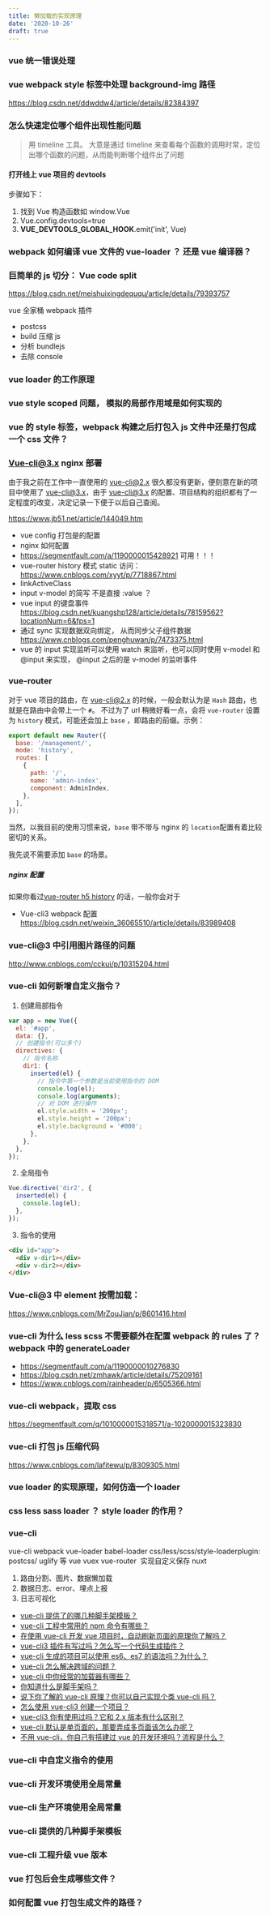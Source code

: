 ```yaml
---
title: 懒加载的实现原理
date: '2020-10-26'
draft: true
---
```


### vue 统一错误处理

### vue webpack style 标签中处理 background-img 路径

https://blog.csdn.net/ddwddw4/article/details/82384397

### 怎么快速定位哪个组件出现性能问题

> 用 timeline 工具。 大意是通过 timeline 来查看每个函数的调用时常，定位出哪个函数的问题，从而能判断哪个组件出了问题

#### 打开线上 vue 项目的 devtools

步骤如下：

1. 找到 Vue 构造函数如 window.Vue
2. Vue.config.devtools=true
3. **VUE_DEVTOOLS_GLOBAL_HOOK**.emit('init', Vue)

### webpack 如何编译 vue 文件的 vue-loader ？ 还是 vue 编译器？

### 巨简单的 js 切分： Vue code split

https://blog.csdn.net/meishuixingdeququ/article/details/79393757

vue 全家桶 webpack 插件

- postcss
- build 压缩 js
- 分析 bundlejs
- 去除 console

### vue loader 的工作原理

### vue style scoped 问题， 模拟的局部作用域是如何实现的

### vue 的 style 标签，webpack 构建之后打包入 js 文件中还是打包成一个 css 文件？

### Vue-cli@3.x nginx 部署

由于我之前在工作中一直使用的 vue-cli@2.x 很久都没有更新，便刻意在新的项目中使用了 vue-cli@3.x，由于 vue-cli@3.x 的配置、项目结构的组织都有了一定程度的改变，决定记录一下便于以后自己查阅。

https://www.jb51.net/article/144049.htm

- vue config 打包是的配置
- nginx 如何配置
- https://segmentfault.com/a/1190000015428921 可用！！！
- vue-router history 模式 static 访问： https://www.cnblogs.com/xyyt/p/7718867.html
- linkActiveClass
- input v-model 的简写 不是直接 :value ？
- vue input 的键盘事件 https://blog.csdn.net/kuangshp128/article/details/78159562?locationNum=6&fps=1
- 通过 sync 实现数据双向绑定， 从而同步父子组件数据 https://www.cnblogs.com/penghuwan/p/7473375.html
- vue 的 input 实现监听可以使用 watch 来监听，也可以同时使用 v-model 和 @input 来实现， @input 之后的是 v-model 的监听事件

### vue-router

对于 vue 项目的路由，在 vue-cli@2.x 的时候，一般会默认为是 `Hash` 路由，也就是在路由中会带上一个 `#`。 不过为了 url 稍微好看一点，会将 `vue-router` 设置为 `history` 模式，可能还会加上 `base` ，即路由的前缀。示例：

```js
export default new Router({
  base: '/management/',
  mode: 'history',
  routes: [
    {
      path: '/',
      name: 'admin-index',
      component: AdminIndex,
    },
  ],
});
```

当然，以我目前的使用习惯来说，`base` 带不带与 nginx 的 `location`配置有着比较密切的关系。

我先说不需要添加 `base` 的场景。

##### nginx 配置

如果你看过[vue-router h5 history](https://router.vuejs.org/zh/guide/essentials/history-mode.html#%E5%90%8E%E7%AB%AF%E9%85%8D%E7%BD%AE%E4%BE%8B%E5%AD%90) 的话，一般你会对于

- Vue-cli3 webpack 配置
  https://blog.csdn.net/weixin_36065510/article/details/83989408

### vue-cli@3 中引用图片路径的问题

http://www.cnblogs.com/cckui/p/10315204.html

### vue-cli 如何新增自定义指令？

1. 创建局部指令

```js
var app = new Vue({
  el: '#app',
  data: {},
  // 创建指令(可以多个)
  directives: {
    // 指令名称
    dir1: {
      inserted(el) {
        // 指令中第一个参数是当前使用指令的 DOM
        console.log(el);
        console.log(arguments);
        // 对 DOM 进行操作
        el.style.width = '200px';
        el.style.height = '200px';
        el.style.background = '#000';
      },
    },
  },
});
```

2. 全局指令

```js
Vue.directive('dir2', {
  inserted(el) {
    console.log(el);
  },
});
```

3. 指令的使用

```html
<div id="app">
  <div v-dir1></div>
  <div v-dir2></div>
</div>
```

### Vue-cli@3 中 element 按需加载：

https://www.cnblogs.com/MrZouJian/p/8601416.html

### vue-cli 为什么 less scss 不需要额外在配置 webpack 的 rules 了？webpack 中的 generateLoader

- https://segmentfault.com/a/1190000010276830
- https://blog.csdn.net/zmhawk/article/details/75209161
- https://www.cnblogs.com/rainheader/p/6505366.html

### vue-cli webpack，提取 css

https://segmentfault.com/q/1010000015318571/a-1020000015323830

### vue-cli 打包 js 压缩代码

https://www.cnblogs.com/lafitewu/p/8309305.html

### vue loader 的实现原理，如何仿造一个 loader

### css less sass loader ？ style loader 的作用？

### vue-cli

vue-cli
​webpack
​vue-loader
​babel-loader
​css/less/scss/style-loader
​plugin: postcss/ uglify 等
​vue
​vuex
​vue-router
​
实现自定义保存
​nuxt

1. 路由分割、图片、数据懒加载
2. 数据日志、error、埋点上报
3. 日志可视化

- [vue-cli 提供了的哪几种脚手架模板？](https://github.com/haizlin/fe-interview/issues/543)
- [vue-cli 工程中常用的 npm 命令有哪些？](https://github.com/haizlin/fe-interview/issues/542)
- [在使用 vue-cli 开发 vue 项目时，自动刷新页面的原理你了解吗？](https://github.com/haizlin/fe-interview/issues/541)
- [vue-cli3 插件有写过吗？怎么写一个代码生成插件？](https://github.com/haizlin/fe-interview/issues/540)
- [vue-cli 生成的项目可以使用 es6、es7 的语法吗？为什么？](https://github.com/haizlin/fe-interview/issues/488)
- [vue-cli 怎么解决跨域的问题？](https://github.com/haizlin/fe-interview/issues/487)
- [vue-cli 中你经常的加载器有哪些？](https://github.com/haizlin/fe-interview/issues/486)
- [你知道什么是脚手架吗？](https://github.com/haizlin/fe-interview/issues/485)
- [说下你了解的 vue-cli 原理？你可以自己实现个类 vue-cli 吗？](https://github.com/haizlin/fe-interview/issues/484)
- [怎么使用 vue-cli3 创建一个项目？](https://github.com/haizlin/fe-interview/issues/483)
- [vue-cli3 你有使用过吗？它和 2.x 版本有什么区别？](https://github.com/haizlin/fe-interview/issues/482)
- [vue-cli 默认是单页面的，那要弄成多页面该怎么办呢？](https://github.com/haizlin/fe-interview/issues/360)
- [不用 vue-cli，你自己有搭建过 vue 的开发环境吗？流程是什么？](https://github.com/haizlin/fe-interview/issues/351)

### vue-cli 中自定义指令的使用

### vue-cli 开发环境使用全局常量

### vue-cli 生产环境使用全局常量

### vue-cli 提供的几种脚手架模板

### vue-cli 工程升级 vue 版本

### vue 打包后会生成哪些文件？

### 如何配置 vue 打包生成文件的路径？
